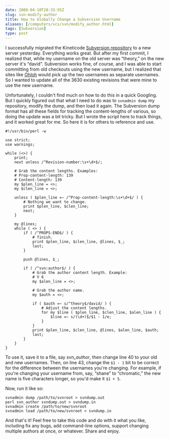 ```yaml
--- 
date: 2008-04-10T20:33:55Z
slug: svn-modify-author
title: How to Globally Change a Subversion Username
aliases: [/computers/vcs/svn/modify_author.html]
tags: [Subversion]
type: post
---
```


I successfully migrated the Kineticode [Subversion repository] to a new server
yesterday. Everything works great. But after my first commit, I realized that,
while my username on the old server was “theory,” on the new server it's
“david”. Subversion works fine, of course, and I was able to start committing
from old checkouts using the new username, but I realized that sites like
[Ohloh] would pick up the two usernames as separate usernames. So I wanted to
update all of the 3630 existing revisions that were mine to use the new
username.

Unfortunately, I couldn't find much on how to do this in a quick Googling. But I
quickly figured out that what I need to do was to `svnadmin dump` my repository,
modify the dump, and then load it again. The Subversion dump format has all
these fields for tracking the content-lengths of various, so doing the update
was a bit tricky. But I wrote the script here to track things, and it worked
great for me. So here it is for others to reference and use.

    #!/usr/bin/perl -w

    use strict;
    use warnings;

    while (<>) {
        print;
        next unless /^Revision-number:\s+\d+$/;

        # Grab the content lengths. Examples:
        # Prop-content-length: 139
        # Content-length: 139
        my $plen_line = <>;
        my $clen_line = <>;

        unless ( $plen_line =~ /^Prop-content-length:\s+\d+$/ ) {
            # Nothing we want to change.
            print $plen_line, $clen_line;
            next;
        }

        my @lines;
        while ( <> ) {
            if ( /^PROPS-END$/ ) {
                # finish.
                print $plen_line, $clen_line, @lines, $_;
                last;
            }

            push @lines, $_;

            if ( /^svn:author$/ ) {
                # Grab the author content length. Example:
                # V 6
                my $alen_line = <>;

                # Grab the author name.
                my $auth = <>;

                if ( $auth =~ s/^theory$/david/ ) {
                    # Adjust the content lengths.
                    for my $line ( $plen_line, $clen_line, $alen_line ) {
                        $line =~ s/(\d+)$/$1 - 1/e;
                    }
                }
                print $plen_line, $clen_line, @lines, $alen_line, $auth;
                last;
            }
        }
    }

To use it, save it to a file, say *svn\_author*, then change line 40 to your old
and new usernames. Then, on line 43, change the `$1 - 1` bit to be correct for
the difference between the usernames you're changing. For example, if you're
changing your username from, say, “shane” to “chromatic,” the new name is five
characters longer, so you'd make it `$1 + 5`.

Now, run it like so:

    svnadmin dump /path/to/svnroot > svndump.out
    perl svn_author svndump.out > svndump.in
    svnadmin create /path/to/new/svnroot
    svnadmin load /path/to/new/svnroot < svndump.in

And that's it! Feel free to take this code and do with it what you like,
including fix any bugs, add command-line options, support changing multiple
authors at once, or whatever. Share and enjoy.

  [Subversion repository]: https://svn.kineticode.com/
    "The Kineticode Subversion repository"
  [Ohloh]: http://www.ohloh.net/ "ohloh, the open source network"
